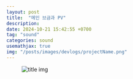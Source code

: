 ```yaml
---
layout: post
title:  "메인 브금과 PV"
description: 
date: 2024-10-21 15:42:55 +0700
tag: "sound"
categories: sound
usemathjax: true
img: "/posts/images/devlogs/projectName.png"
---
```


<figure>
    <img class="title-image" src="{{site.image_location}}/devlogs/projectName.png" alt="title img">
</figure>

